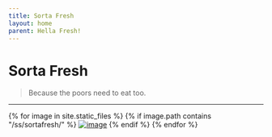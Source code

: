 ```yaml
---
title: Sorta Fresh
layout: home
parent: Hella Fresh!
---
```


# Sorta Fresh
> Because the poors need to eat too.

---

{% for image in site.static_files %}
{% if image.path contains "/ss/sortafresh/" %}
<a href="{{ image.path }}"><img src="{{ image.path }}" alt="image" /></a>
{% endif %}
{% endfor %}